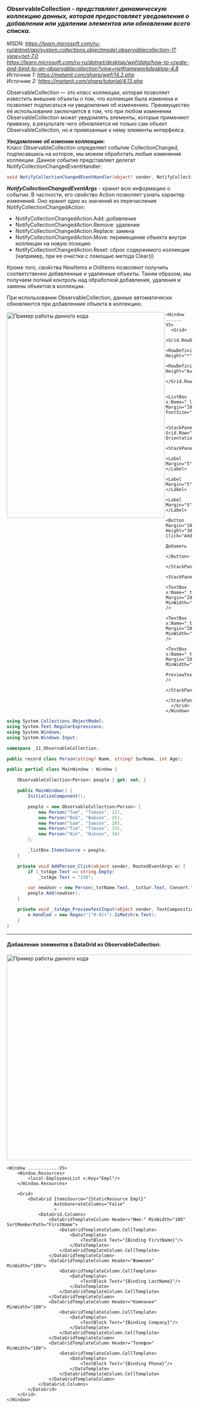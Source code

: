### ObservableCollection - *представляет динамическую коллекцию данных, которая предоставляет уведомления о добавлении или удалении элементов или обновлении всего списка.* 

*MSDN: https://learn.microsoft.com/ru-ru/dotnet/api/system.collections.objectmodel.observablecollection-1?view=net-7.0* <br>
*https://learn.microsoft.com/ru-ru/dotnet/desktop/wpf/data/how-to-create-and-bind-to-an-observablecollection?view=netframeworkdesktop-4.8* <br>
*Источник 1: https://metanit.com/sharp/wpf/14.2.php* <br>
*Источник 2: https://metanit.com/sharp/tutorial/4.13.php* <br>

ObservableCollection — это класс коллекции, которая позволяет известить внешние объекты о том, что коллекция была изменена и позволяет подписаться на уведомления об изменениях. Преимущество её использования заключается в том, что при любом изменении ObservableCollection может уведомлять элементы, которые применяют привязку, в результате чего обновляется не только сам объект ObservableCollection, но и привязанные к нему элементы интерфейса.

___Уведомление об измении коллекции:___ <br>
Класс ObservableCollection определяет событие CollectionChanged, подписавшись на которое, мы можем обработать любые изменения коллекции. Данное событие представляет делегат NotifyCollectionChangedEventHandler:
~~~C#
void NotifyCollectionChangedEventHandler(object? sender, NotifyCollectionChangedEventArgs e);
~~~

___NotifyCollectionChangedEventArgs___ - хранит всю информацию о событии. В частности, его свойство Action позволяет узнать характер изменений. Оно хранит одно из значений из перечисления NotifyCollectionChangedAction: <br>
* NotifyCollectionChangedAction.Add: добавление
* NotifyCollectionChangedAction.Remove: удаление
* NotifyCollectionChangedAction.Replace: замена
* NotifyCollectionChangedAction.Move: перемещение объекта внутри коллекции на новую позицию
* NotifyCollectionChangedAction.Reset: сброс содержимого коллекции (например, при ее очистке с помощью метода Clear()) <br>

Кроме того, свойства NewItems и OldItems позволяют получить соответственно добавленные и удаленные объекты. Таким образом, мы получаем полный контроль над обработкой добавления, удаления и замены объектов в коллекции. <br>

При использовании ObservableCollection, данные автоматически обновляются при добавленние объекта в коллекцию. 

<img src="img/Obser.png" align="left" alt="Пример работы данного кода" width="430" height="560">

~~~XAML
<Window ...... VS>
  <Grid>
    <Grid.RowDefinitions>
        <RowDefinition Height="*"/>
        <RowDefinition Height="Auto"/>
    </Grid.RowDefinitions>

    <ListBox x:Name="_listBox" Margin="10" FontSize="16"/>

    <StackPanel Grid.Row="1" Orientation="Horizontal">
      <StackPanel>
        <Label Margin="5">Имя:</Label>
        <Label Margin="5">Фамилия:</Label>
        <Label Margin="5">Возраст:</Label>
        <Button Margin="10" Height="30" Click="AddPerson_Click">
            Добавить
        </Button>
      </StackPanel>
      <StackPanel>
        <TextBox x:Name="_txtName" Margin="10" MinWidth="120" />
        <TextBox x:Name="_txtSur" Margin="10" MinWidth="120" />
        <TextBox x:Name="_txtAge" Margin="10" MinWidth="120" 
                 PreviewTextInput="_txtAge_PreviewTextInput" />
      </StackPanel>
    </StackPanel>
  </Grid>
</Window>
~~~

~~~C#
using System.Collections.ObjectModel;
using System.Text.RegularExpressions;
using System.Windows;
using System.Windows.Input;

namespace _11_ObservableCollection;

public record class Person(string? Name, string? SurName, int Age);

public partial class MainWindow : Window {

    ObservableCollection<Person> people { get; set; }

    public MainWindow() {
        InitializeComponent();

        people = new ObservableCollection<Person> {
            new Person("Tom", "Tomson", 22),
            new Person("Bob", "Bobson", 25),
            new Person("Sam", "Samson", 28),
            new Person("Tim", "Timson", 33),
            new Person("Nik", "Nikson", 34)
        };

        _listBox.ItemsSource = people;
    }

    private void AddPerson_Click(object sender, RoutedEventArgs e) {
        if (_txtAge.Text == string.Empty)
            _txtAge.Text = "150";

        var newUser = new Person(_txtName.Text, _txtSur.Text, Convert.ToInt32(_txtAge.Text));
        people.Add(newUser);
    }

    private void _txtAge_PreviewTextInput(object sender, TextCompositionEventArgs e) {
        e.Handled = new Regex("[^0-9]+").IsMatch(e.Text);
    }
}
~~~

<hr>

#### Добавление элементов в DataGrid из ObservableCollection:

<img src="img/Obser2.png" align="center" alt="Пример работы данного кода" width="550" height="560">

~~~XAML
<Window ............VS>
    <Window.Resources>
        <local:EmployeesList x:Key="Empl"/>
    </Window.Resources>

    <Grid>
        <DataGrid ItemsSource="{StaticResource Empl}"
                  AutoGenerateColumns="False"
                  >
            <DataGrid.Columns>
                <DataGridTemplateColumn Header="Имя:" MinWidth="100" SortMemberPath="FirstName">
                    <DataGridTemplateColumn.CellTemplate>
                        <DataTemplate>
                            <TextBlock Text="{Binding FirstName}"/>
                        </DataTemplate>
                    </DataGridTemplateColumn.CellTemplate>
                </DataGridTemplateColumn>
                <DataGridTemplateColumn Header="Фамилия" MinWidth="100">
                    <DataGridTemplateColumn.CellTemplate>
                        <DataTemplate>
                            <TextBlock Text="{Binding LastName}"/>
                        </DataTemplate>
                    </DataGridTemplateColumn.CellTemplate>
                </DataGridTemplateColumn>
                <DataGridTemplateColumn Header="Компания" MinWidth="100">
                    <DataGridTemplateColumn.CellTemplate>
                        <DataTemplate>
                            <TextBlock Text="{Binding Company}"/>
                        </DataTemplate>
                    </DataGridTemplateColumn.CellTemplate>
                </DataGridTemplateColumn>
                <DataGridTemplateColumn Header="Телефон" MinWidth="100">
                    <DataGridTemplateColumn.CellTemplate>
                        <DataTemplate>
                            <TextBlock Text="{Binding Phone}"/>
                        </DataTemplate>
                    </DataGridTemplateColumn.CellTemplate>
                </DataGridTemplateColumn>
            </DataGrid.Columns>
        </DataGrid>
    </Grid>
</Window>
~~~
